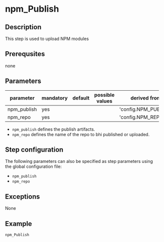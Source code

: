 # npm_Publish

## Description
This step is used to upload NPM modules

## Prerequsites
none

## Parameters

| parameter | mandatory | default | possible values | derived from |
| ----------|-----------|---------|-----------------|--------------|
| npm_publish | yes |  |  | 'config.NPM_PUBLISH' |
| npm_repo | yes |  |  | 'config.NPM_REPO' |


* `npm_publish` defines the publish artifacts. 
* `npm_repo` defines the name of the repo to bhi published or uploaded.


## Step configuration
The following parameters can also be specified as step parameters using the global configuration file:

* `npm_publish`
* `npm_repo`

## Exceptions

None

## Example

```groovy
npm_Publish
```
